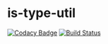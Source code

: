 # is-type-util

[![Codacy Badge](https://api.codacy.com/project/badge/Grade/22ca4cbc808e4af39207fe630229b13f)](https://app.codacy.com/gh/jklz/is-type-util?utm_source=github.com&utm_medium=referral&utm_content=jklz/is-type-util&utm_campaign=Badge_Grade_Settings)
[![Build Status](https://app.travis-ci.com/jklz/is-type-util.svg?branch=main)](https://app.travis-ci.com/jklz/is-type-util)
